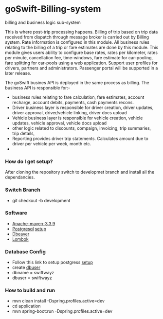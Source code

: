# goSwift-Billing-system
billing and business logic sub-system 

This is where post-trip processing happens. Billing of trip based on trip data
received from dispatch through message broker is carried out by Billing system. Rate
information is configured in this module. All business rules relating to the billing of a trip
or fare estimates are done by this module. This module gives users ability to configure base rates, 
rates per kilometer, rates per minute, cancellation fee, time-windows, fare estimate for car-pooling, 
fare splitting for car-pools using a web application. Support user profiles for drivers, partners and administrators.
Passenger portal will be supported in a later release. 

The goSwift busines API is deployed in the same process as billing. The business API is responsible for:-
- business rules relating to fare calculation, fare estimates, account recharge, account debits,
payments, cash payments recons.
- Driver business layer is responsible for driver creation, driver updates, driver approval, driver/vehicle
linking, driver docs upload
- Vehicle business layer is responsible for vehicle creation, vehicle updates, vehicle approval, vehicle docs upload
- other logic related to discounts, compaign, invoicing, trip summaries, trip details, 
- Reporting provides driver trip statements. Calculates amount due to driver per vehicle per week, month etc.
- 


### How do I get setup?

After cloning the repository switch to developmet branch and install all the dependancies.

### Switch Branch
 * git checkout -b development
 
### Software
 * [Apache-maven-3.3.9](https://maven.apache.org/download.cgi?Preferred=ftp://mirror.reverse.net/pub/apache/)
 * [Postgresql](https://www.postgresql.org/download/) [setup](http://stackoverflow.com/questions/1471571/how-to-configure-postgresql-for-the-first-time)
 * [Dbeaver](http://dbeaver.jkiss.org/download/)
 * [Lombok](https://plugins.jetbrains.com/plugin/6317-lombok-plugin)

### Database Config

 * Follow this link to setup postgress [setup](http://stackoverflow.com/questions/1471571/how-to-configure-postgresql-for-the-first-time)
 * create [dbuser](https://www.cyberciti.biz/faq/howto-add-postgresql-user-account/)
 * dbname = swiftwayz
 * dbuser = swiftwayz
 
 ### How to build and run
 * mvn clean install -Dspring.profiles.active=dev
 * cd application
 * mvn spring-boot:run -Dspring.profiles.active=dev
